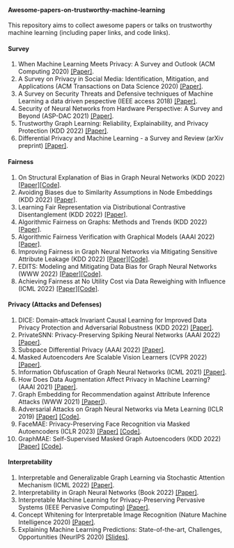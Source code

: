 #### Awesome-papers-on-trustworthy-machine-learning
This repository aims to collect awesome papers or talks on trustworthy machine learning (including paper links, and code links).

#### Survey
1. When Machine Learning Meets Privacy: A Survey and Outlook (ACM Computing 2020) [[Paper]](https://arxiv.org/pdf/2011.11819.pdf).
2. A Survey on Privacy in Social Media: Identification, Mitigation, and Applications (ACM Transactions on Data Science 2020) [[Paper]](https://dl.acm.org/doi/pdf/10.1145/3343038).
3. A Survey on Security Threats and Defensive techniques of Machine Learning a data driven pespective (IEEE access 2018) [[Paper]](https://ieeexplore.ieee.org/abstract/document/8290925). 
4. Security of Neural Networks from Hardware Perspective: A Survey and Beyond (ASP-DAC 2021) [[Paper]](https://ieeexplore.ieee.org/abstract/document/9371637?casa_token=mjuDN_p4zlEAAAAA:1M--ahNOyo5OILtsqSFoycdzTqWqJg44fgFFTtyxNMaWG5mHrxRYaw9jbXc5ffUhpIVJBWLraw).
5. Trustworthy Graph Learning: Reliability, Explainability, and Privacy Protection (KDD 2022) [[Paper]](https://dl.acm.org/doi/pdf/10.1145/3534678.3542597?casa_token=pwDMMKIOSJUAAAAA:nN-GrlX_rUS-9RpmZv6Y0kwp3ZNV8X2GTWtBr_DW0S93tG8IafiRxRKGktW4i1ShH8hDwzUw-X8c).
6. Differential Privacy and Machine Learning - a Survey and Review (arXiv preprint) [[Paper]](https://arxiv.org/pdf/1412.7584.pdf). 

#### Fairness
1. On Structural Explanation of Bias in Graph Neural Networks (KDD 2022) [[Paper]](https://arxiv.org/pdf/2206.12104.pdf)[[Code]](https://github.com/yushundong/REFEREE).
2. Avoiding Biases due to Similarity Assumptions in Node Embeddings (KDD 2022) [[Paper]](https://faculty.mccombs.utexas.edu/deepayan.chakrabarti/mywww/papers/kdd22-avoiding.pdf).
3. Learning Fair Representation via Distributional Contrastive Disentanglement (KDD 2022) [[Paper]](https://dl.acm.org/doi/pdf/10.1145/3534678.3539232?casa_token=JaW7DTi1U9gAAAAA:Vcck-pl6AK_9-hbuMe3qfTkjPx4Mal0jD4VvdHcYKYCxbuEkshkrUpb9J1wXZjfD5FWwe8Af8XTa).
4. Algorithmic Fairness on Graphs: Methods and Trends (KDD 2022) [[Paper]](https://dl.acm.org/doi/abs/10.1145/3534678.3542599).
5. Algorithmic Fairness Verification with Graphical Models (AAAI 2022) [[Paper]](https://www.aaai.org/AAAI22Papers/AAAI-4695.GhoshB.pdf).
6. Improving Fairness in Graph Neural Networks via Mitigating Sensitive Attribute Leakage (KDD 2022) [[Paper]](https://arxiv.org/pdf/2206.03426.pdf)[[Code]](https://github.com/YuWVandy/FairVGNN).
7. EDITS: Modeling and Mitigating Data Bias for Graph Neural Networks (WWW 2022) [[Paper]](https://arxiv.org/pdf/2108.05233.pdf)[[Code]](https://github.com/yushundong/EDITS).
8. Achieving Fairness at No Utility Cost via Data Reweighing with Influence (ICML 2022) [[Paper]](https://arxiv.org/pdf/2202.00787.pdf)[[Code]](https://github.com/brandeis-machine-learning/influence-fairness).

#### Privacy (Attacks and Defenses)
1. DICE: Domain-attack Invariant Causal Learning for Improved Data Privacy Protection and Adversarial Robustness (KDD 2022) [[Paper]](https://dl.acm.org/doi/abs/10.1145/3534678.3539242).
2. PrivateSNN: Privacy-Preserving Spiking Neural Networks (AAAI 2022) [[Paper]](https://arxiv.org/abs/2104.03414).
3. Subspace Differential Privacy (AAAI 2022) [[Paper]](https://arxiv.org/abs/2108.11527).
4. Masked Autoencoders Are Scalable Vision Learners (CVPR 2022) [[Paper]](https://openaccess.thecvf.com/content/CVPR2022/papers/He_Masked_Autoencoders_Are_Scalable_Vision_Learners_CVPR_2022_paper.pdf).
5. Information Obfuscation of Graph Neural Networks (ICML 2021) [[Paper]](https://arxiv.org/pdf/2009.13504.pdf).
6. How Does Data Augmentation Affect Privacy in Machine Learning? (AAAI 2021) [[Paper]](https://arxiv.org/pdf/2007.10567.pdf).
7. Graph Embedding for Recommendation against Attribute Inference Attacks (WWW 2021) [[Paper]](https://arxiv.org/pdf/2101.12549.pdf)).
8. Adversarial Attacks on Graph Neural Networks via Meta Learning (ICLR 2019) [[Paper]](https://arxiv.org/pdf/1902.08412.pdf) [[Code]](https://github.com/danielzuegner/gnn-meta-attack).
9. FaceMAE: Privacy-Preserving Face Recognition via Masked Autoencoders (ICLR 2023) [[Paper]](https://arxiv.org/pdf/2205.11090.pdf) [[Code]](https://github.com/kaiwang960112/FaceMAE).
10. GraphMAE: Self-Supervised Masked Graph Autoencoders (KDD 2022) [[Paper]](https://arxiv.org/pdf/2205.10803.pdf) [[Code]](https://github.com/THUDM/GraphMAE).

#### Interpretability
1. Interpretable and Generalizable Graph Learning via Stochastic Attention Mechanism (ICML 2022) [[Paper]](https://arxiv.org/abs/2201.12987).
2. Interpretability in Graph Neural Networks (Book 2022) [[Paper]](https://graph-neural-networks.github.io/static/file/chapter7.pdf).
3. Interpretable Machine Learning for Privacy-Preserving Pervasive Systems (IEEE Pervasive Computing) [[Paper]](https://ieeexplore.ieee.org/document/8962339).
4. Concept Whitening for Interpretable Image Recognition (Nature Machine Intelligence 2020) [[Paper]](https://arxiv.org/pdf/2002.01650.pdf,https://github.com/danielzuegner/gnn-meta-attack).
5. Explaining Machine Learning Predictions: State-of-the-art, Challenges, Opportunities (NeurIPS 2020) [[Slides]](https://explainml-tutorial.github.io/assets/files/explainml-tutorial-neurips20.pdf).


